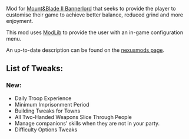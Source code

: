 Mod for [Mount&Blade II Bannerlord](https://www.taleworlds.com/en/Games/Bannerlord) that seeks to provide the player to customise their game to achieve better balance, reduced grind and more enjoyment.

This mod uses [ModLib](https://github.com/mipen/ModLib) to provide the user with an in-game configuration menu. 

An up-to-date description can be found on the [nexusmods page](https://www.nexusmods.com/mountandblade2bannerlord/mods/49).

## **List of Tweaks:**

### New:
* Daily Troop Experience
* Minimum Imprisonment Period
* Building Tweaks for Towns
* All Two-Handed Weapons Slice Through People
* Manage companions' skills when they are not in your party.
* Difficulty Options Tweaks

